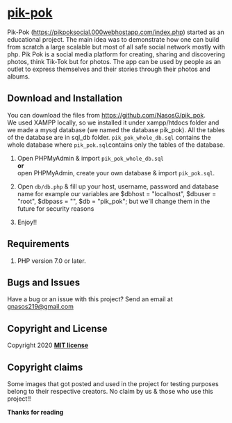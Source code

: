 # [pik-pok](https://pikpoksocial.000webhostapp.com/index.php)

Pik-Pok (https://pikpoksocial.000webhostapp.com/index.php) started as an educational project. The main idea was to demonstrate how one can build from scratch a large scalable but most of all safe social network mostly with php. Pik Pok is a social media platform for creating, sharing and discovering photos, think Tik-Tok but for photos. The app can be used by people as an outlet to express themselves and their stories through their photos and albums.

## Download and Installation

You can download the files from https://github.com/NasosG/pik_pok. 
<br>We used XAMPP locally, so we installed it under xampp/htdocs folder and we made a mysql database (we named the database pik_pok).
All the tables of the database are in sql_db folder. `pik_pok_whole_db.sql` contains the whole database where `pik_pok.sql`contains only the tables of the database.

1. Open PHPMyAdmin & import `pik_pok_whole_db.sql` 
<br><b>or</b>
<br>open PHPMyAdmin, create your own database & import `pik_pok.sql`. 

2. Open `db/db.php` & fill up your host, username, password and database name 
for example our variables are $dbhost = "localhost", $dbuser = "root", $dbpass = "", $db = "pik_pok"; but we'll change them in the future for security reasons
3. Enjoy!!

## Requirements

1. PHP version 7.0 or later.

## Bugs and Issues

Have a bug or an issue with this project? Send an email at gnasos219@gmail.com


## Copyright and License

Copyright 2020 **[MIT license](http://opensource.org/licenses/mit-license.php)**


## Copyright claims
Some images that got posted and used in the project for testing purposes belong to their respective creators. No claim by us & those who use this project!!

**Thanks for reading**




